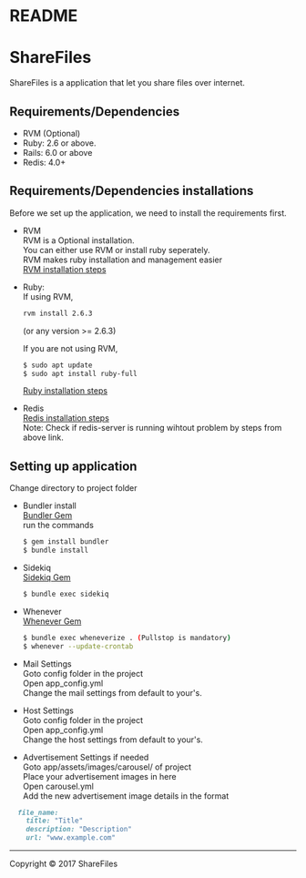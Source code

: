 # README
ShareFiles
==============
ShareFiles is a application that let you share files over internet.

Requirements/Dependencies
-----------------
- RVM (Optional)
- Ruby: 2.6 or above.
- Rails: 6.0 or above
- Redis: 4.0+

Requirements/Dependencies installations
-----------------
Before we set up the application, we need to install the requirements first.
- RVM  
  RVM is a Optional installation.  
  You can either use RVM or install ruby seperately.  
  RVM makes ruby installation and management easier  
  [RVM installation steps](https://rvm.io/rvm/install)  
- Ruby:  
  If using RVM,  
  ```sh
  rvm install 2.6.3
  ```
  (or any version >= 2.6.3)  
  
  If you are not using RVM,  
  ```sh
  $ sudo apt update
  $ sudo apt install ruby-full
  ```  
  [Ruby installation steps](https://www.ruby-lang.org/en/documentation/installation/)

- Redis  
  [Redis installation steps](https://redis.io/topics/quickstart)  
  Note: Check if redis-server is running wihtout problem by steps from above link.  

Setting up application
-----------------
Change directory to project folder

- Bundler install  
  [Bundler Gem](https://bundler.io/)  
  run the commands  
  ```sh
  $ gem install bundler
  $ bundle install
  ```
  
- Sidekiq  
  [Sidekiq Gem](https://github.com/mperham/sidekiq)  
  ```sh
  $ bundle exec sidekiq
  ```
  
- Whenever  
  [Whenever Gem](https://github.com/javan/whenever)  
  ```sh
  $ bundle exec wheneverize . (Pullstop is mandatory)
  $ whenever --update-crontab
  ```
  
 - Mail Settings  
  Goto config folder in the project  
  Open app_config.yml  
  Change the mail settings from default to your's.  
 
 - Host Settings  
  Goto config folder in the project  
  Open app_config.yml  
  Change the host settings from default to your's.  

 - Advertisement Settings if needed  
  Goto app/assets/images/carousel/ of project  
  Place your advertisement images in here  
  Open carousel.yml  
  Add the new advertisement image details in the format  
  ```ruby
    file_name:  
      title: "Title"  
      description: "Description"  
      url: "www.example.com"  
  ```
      
----
Copyright © 2017 ShareFiles